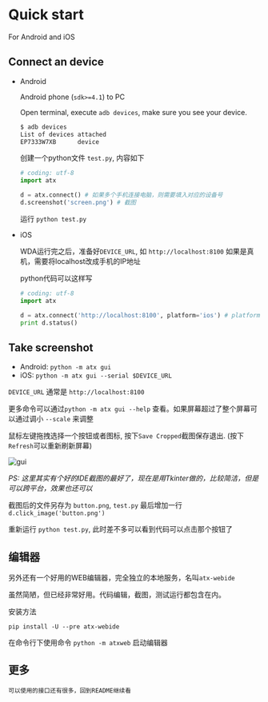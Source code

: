 # Quick start

For Android and iOS


## Connect an device

* Android

	Android phone (`sdk>=4.1`) to PC

	Open terminal, execute `adb devices`, make sure you see your device.

	```bash
	$ adb devices
	List of devices attached
	EP7333W7XB      device
	```

	创建一个python文件 `test.py`, 内容如下

	```python
	# coding: utf-8
	import atx

	d = atx.connect() # 如果多个手机连接电脑，则需要填入对应的设备号
	d.screenshot('screen.png') # 截图
	```

	运行 `python test.py`

* iOS

	WDA运行完之后，准备好`DEVICE_URL`, 如 `http://localhost:8100`
如果是真机，需要将localhost改成手机的IP地址

	python代码可以这样写

	```python
	# coding: utf-8
	import atx

	d = atx.connect('http://localhost:8100', platform='ios') # platform也可以不指定
	print d.status()
	```

## Take screenshot

- Android: `python -m atx gui`
- iOS: `python -m atx gui --serial $DEVICE_URL`

`DEVICE_URL` 通常是 `http://localhost:8100`

更多命令可以通过`python -m atx gui --help` 查看。如果屏幕超过了整个屏幕可以通过调小 `--scale` 来调整

鼠标左键拖拽选择一个按钮或者图标, 按下`Save Cropped`截图保存退出. (按下`Refresh`可以重新刷新屏幕)

![gui](../images/atx-gui.gif)

_PS: 这里其实有个好的IDE截图的最好了，现在是用Tkinter做的，比较简洁，但是可以跨平台，效果也还可以_

截图后的文件另存为 `button.png`, `test.py` 最后增加一行 `d.click_image('button.png')`

重新运行 `python test.py`, 此时差不多可以看到代码可以点击那个按钮了

## 编辑器
另外还有一个好用的WEB编辑器，完全独立的本地服务，名叫`atx-webide`

虽然简陋，但已经非常好用。代码编辑，截图，测试运行都包含在内。

安装方法

```
pip install -U --pre atx-webide
```

在命令行下使用命令 `python -m atxweb` 启动编辑器

## 更多

	可以使用的接口还有很多，回到README继续看
